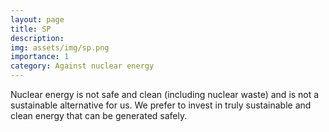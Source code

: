 ```yaml
---
layout: page
title: SP
description: 
img: assets/img/sp.png
importance: 1
category: Against nuclear energy
---
```


Nuclear energy is not safe and clean (including nuclear waste) and is not a sustainable alternative for us. We prefer to invest in truly sustainable and clean energy that can be generated safely.
